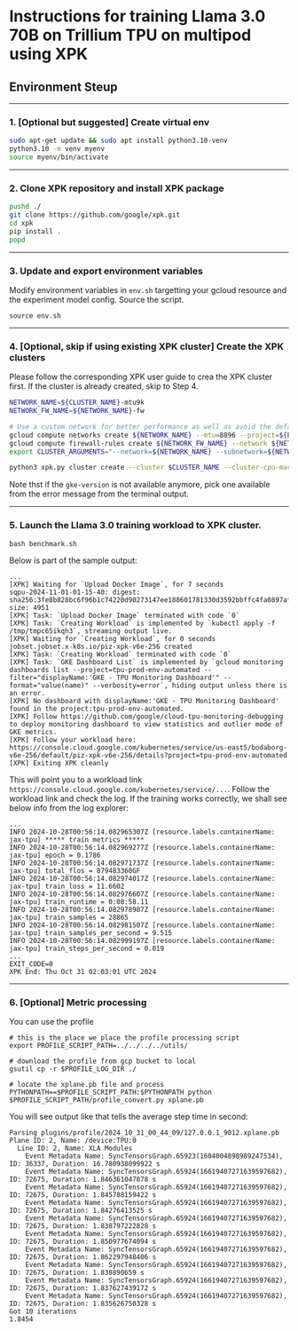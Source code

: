 

# Instructions for training Llama 3.0 70B on Trillium TPU on multipod using XPK

## Environment Steup
---
### 1. [Optional but suggested] Create virtual env
```bash
sudo apt-get update && sudo apt install python3.10-venv
python3.10 -m venv myenv
source myenv/bin/activate
```
---
### 2. Clone XPK repository and install XPK package
```bash
pushd ./
git clone https://github.com/google/xpk.git
cd xpk
pip install .
popd
```

---
### 3. Update and export environment variables
Modify environment variables in `env.sh` targetting your gcloud resource and the experiment model config. Source the script.
```
source env.sh
```

---
### 4. [Optional, skip if using existing XPK cluster] Create the XPK clusters
Please follow the corresponding XPK user guide to crea the XPK cluster first. If the cluster is already created, skip to Step 4.  
```bash
NETWORK_NAME=${CLUSTER_NAME}-mtu9k
NETWORK_FW_NAME=${NETWORK_NAME}-fw

# Use a custom network for better performance as well as avoid the default network to be overloaded.
gcloud compute networks create ${NETWORK_NAME} --mtu=8896 --project=${PROJECT} --subnet-mode=auto --bgp-routing-mode=regional
gcloud compute firewall-rules create ${NETWORK_FW_NAME} --network ${NETWORK_NAME} --allow tcp,icmp,udp --project=${PROJECT}
export CLUSTER_ARGUMENTS="--network=${NETWORK_NAME} --subnetwork=${NETWORK_NAME}"

python3 xpk.py cluster create --cluster $CLUSTER_NAME --cluster-cpu-machine-type=n1-standard-8 --num-slices=$NUM_SLICES --tpu-type=$TPU_TYPE --zone=$ZONE  --project=$PROJECT --on-demand --custom-cluster-arguments="${CLUSTER_ARGUMENTS}"  --create-vertex-tensorboard --gke-version=1.31.1-gke.1678000
```
Note thst if the `gke-version` is not available anymore, pick one available from the error message from the terminal output.

---
### 5. Launch the Llama 3.0 training workload to XPK cluster.
```
bash benchmark.sh
```

Below is part of the sample output:  
```
...
[XPK] Waiting for `Upload Docker Image`, for 7 seconds
sqpu-2024-11-01-01-15-40: digest: sha256:3fe8b828bc6f96b1c74220d90273147ee188601781330d3592bbffc4fa0897af size: 4951
[XPK] Task: `Upload Docker Image` terminated with code `0`
[XPK] Task: `Creating Workload` is implemented by `kubectl apply -f /tmp/tmpc65ikqh3`, streaming output live.
[XPK] Waiting for `Creating Workload`, for 0 seconds
jobset.jobset.x-k8s.io/piz-xpk-v6e-256 created
[XPK] Task: `Creating Workload` terminated with code `0`
[XPK] Task: `GKE Dashboard List` is implemented by `gcloud monitoring dashboards list --project=tpu-prod-env-automated --filter="displayName:'GKE - TPU Monitoring Dashboard'" --format="value(name)" --verbosity=error`, hiding output unless there is an error.
[XPK] No dashboard with displayName:'GKE - TPU Monitoring Dashboard' found in the project:tpu-prod-env-automated.
[XPK] Follow https://github.com/google/cloud-tpu-monitoring-debugging to deploy monitoring dashboard to view statistics and outlier mode of GKE metrics.
[XPK] Follow your workload here: https://console.cloud.google.com/kubernetes/service/us-east5/bodaborg-v6e-256/default/piz-xpk-v6e-256/details?project=tpu-prod-env-automated
[XPK] Exiting XPK cleanly
```
This will point you to a workload link `https://console.cloud.google.com/kubernetes/service/...`. Follow the workload link and check the log. If the training works correctly, we shall see below info from the log explorer:
```
...
INFO 2024-10-28T00:56:14.082965307Z [resource.labels.containerName: jax-tpu] ***** train metrics *****
INFO 2024-10-28T00:56:14.082969277Z [resource.labels.containerName: jax-tpu] epoch = 0.1786
INFO 2024-10-28T00:56:14.082971737Z [resource.labels.containerName: jax-tpu] total_flos = 879483360GF
INFO 2024-10-28T00:56:14.082974017Z [resource.labels.containerName: jax-tpu] train_loss = 11.6602
INFO 2024-10-28T00:56:14.082976607Z [resource.labels.containerName: jax-tpu] train_runtime = 0:08:58.11
INFO 2024-10-28T00:56:14.082978987Z [resource.labels.containerName: jax-tpu] train_samples = 28865
INFO 2024-10-28T00:56:14.082981507Z [resource.labels.containerName: jax-tpu] train_samples_per_second = 9.515
INFO 2024-10-28T00:56:14.082999197Z [resource.labels.containerName: jax-tpu] train_steps_per_second = 0.019
...
EXIT_CODE=0
XPK End: Thu Oct 31 02:03:01 UTC 2024
```
---
### 6. [Optional] Metric processing
You can use the profile 
```
# this is the place we place the profile processing script
export PROFILE_SCRIPT_PATH=../../../../utils/

# download the profile from gcp bucket to local
gsutil cp -r $PROFILE_LOG_DIR ./

# locate the xplane.pb file and process
PYTHONPATH==$PROFILE_SCRIPT_PATH:$PYTHONPATH python $PROFILE_SCRIPT_PATH/profile_convert.py xplane.pb
```

You will see output like that tells the average step time in second:
```
Parsing plugins/profile/2024_10_31_00_44_09/127.0.0.1_9012.xplane.pb
Plane ID: 2, Name: /device:TPU:0
  Line ID: 2, Name: XLA Modules
    Event Metadata Name: SyncTensorsGraph.65923(1604004898989247534), ID: 36337, Duration: 16.780938099922 s
    Event Metadata Name: SyncTensorsGraph.65924(16619407271639597682), ID: 72675, Duration: 1.846361047078 s
    Event Metadata Name: SyncTensorsGraph.65924(16619407271639597682), ID: 72675, Duration: 1.845788159422 s
    Event Metadata Name: SyncTensorsGraph.65924(16619407271639597682), ID: 72675, Duration: 1.84276413525 s
    Event Metadata Name: SyncTensorsGraph.65924(16619407271639597682), ID: 72675, Duration: 1.838797222828 s
    Event Metadata Name: SyncTensorsGraph.65924(16619407271639597682), ID: 72675, Duration: 1.850977674094 s
    Event Metadata Name: SyncTensorsGraph.65924(16619407271639597682), ID: 72675, Duration: 1.862297948406 s
    Event Metadata Name: SyncTensorsGraph.65924(16619407271639597682), ID: 72675, Duration: 1.838890659 s
    Event Metadata Name: SyncTensorsGraph.65924(16619407271639597682), ID: 72675, Duration: 1.837627439172 s
    Event Metadata Name: SyncTensorsGraph.65924(16619407271639597682), ID: 72675, Duration: 1.835626750328 s
Got 10 iterations
1.8454
```

